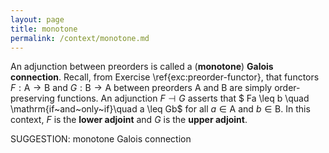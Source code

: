 ```yaml
---
layout: page
title: monotone
permalink: /context/monotone.md
---
```

An adjunction between preorders is called a (**monotone**) **Galois connection**. Recall, from Exercise \ref{exc:preorder-functor}, that functors $F : \mathsf{A} \to \mathsf{B}$ and $G : \mathsf{B} \to \mathsf{A}$ between preorders $\mathsf{A}$ and $\mathsf{B}$ are simply order-preserving functions. An adjunction $F \dashv G$ asserts that $ Fa \leq b \quad \mathrm{if~and~only~if}\quad a \leq Gb$ for all $a \in \mathsf{A}$ and $b \in \mathsf{B}$. In this context, $F$ is  the **lower adjoint** and $G$ is the **upper adjoint**.

SUGGESTION: monotone Galois connection